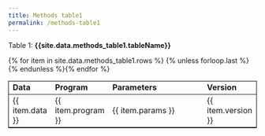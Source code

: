 ```yaml
---
title: Methods table1
permalink: /methods-table1
---
```

<div id="table-1">
  <p>Table 1: <b>{{site.data.methods_table1.tableName}}</b> </p>
  <table style="border:1px solid black">
    <thead style="font-weight:bold">
      <tr><td width="15%">Data</td><td width="15%">Program</td><td width="55%">Parameters</td><td width="15%">Version</td></tr>
    </thead>
    <tbody>
      {% for item in site.data.methods_table1.rows %}
      <tr><td>{{ item.data }}</td><td>{{ item.program }}</td><td>{{ item.params }}</td><td>{{ item.version }}</td></tr>
      {% unless forloop.last %}{% endunless %}{% endfor %}
    </tbody>
  </table>
</div>
